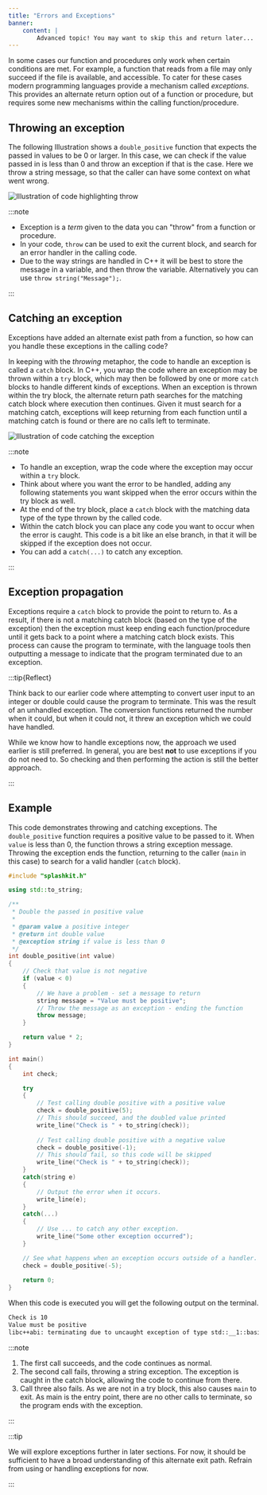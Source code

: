 ```yaml
---
title: "Errors and Exceptions"
banner:
    content: |
        Advanced topic! You may want to skip this and return later...
---
```


In some cases our function and procedures only work when certain conditions are met. For example, a function that reads from a file may only succeed if the file is available, and accessible. To cater for these cases modern programming languages provide a mechanism called *exceptions*. This provides an alternate return option out of a function or procedure, but requires some new mechanisms within the calling function/procedure.

## Throwing an exception

The following Illustration shows a `double_positive` function that expects the passed in values to be 0 or larger. In this case, we can check if the value passed in is less than 0 and throw an exception if that is the case. Here we throw a string message, so that the caller can have some context on what went wrong.

![Illustration of code highlighting throw](./images/throw.png)

:::note

- Exception is a *term* given to the data you can "throw" from a function or procedure.
- In your code, `throw` can be used to exit the current block, and search for an error handler in the calling code.
- Due to the way strings are handled in C++ it will be best to store the message in a variable, and then throw the variable. Alternatively you can use `throw string("Message");`.

:::

## Catching an exception

Exceptions have added an alternate exist path from a function, so how can you handle these exceptions in the calling code?

In keeping with the *throwing* metaphor, the code to handle an exception is called a `catch` block. In C++, you wrap the code where an exception may be thrown within a `try` block, which may then be followed by one or more `catch` blocks to handle different kinds of exceptions. When an exception is thrown within the try block, the alternate return path searches for the matching catch block where execution then continues. Given it must search for a matching catch, exceptions will keep returning from each function until a matching catch is found or there are no calls left to terminate.

![Illustration of code catching the exception](./images/catch.png)

:::note

- To handle an exception, wrap the code where the exception may occur within a `try` block.
- Think about where you want the error to be handled, adding any following statements you want skipped when the error occurs within the try block as well.
- At the end of the try block, place a `catch` block with the matching data type of the type thrown by the called code.
- Within the catch block you can place any code you want to occur when the error is caught. This code is a bit like an else branch, in that it will be skipped if the exception does not occur.
- You can add a `catch(...)` to catch any exception.

:::

## Exception propagation

Exceptions require a `catch` block to provide the point to return to. As a result, if there is not a matching catch block (based on the type of the exception) then the exception must keep ending each function/procedure until it gets back to a point where a matching catch block exists. This process can cause the program to terminate, with the language tools then outputting a message to indicate that the program terminated due to an exception.

:::tip{Reflect}

Think back to our earlier code where attempting to convert user input to an integer or double could cause the program to terminate. This was the result of an unhandled exception. The conversion functions returned the number when it could, but when it could not, it threw an exception which we could have handled.

While we know how to handle exceptions now, the approach we used earlier is still preferred. In general, you are best **not** to use exceptions if you do not need to. So checking and then performing the action is still the better approach.

:::

## Example

This code demonstrates throwing and catching exceptions. The `double_positive` function requires a positive value to be passed to it. When `value` is less than 0, the function throws a string exception message. Throwing the exception ends the function, returning to the caller (`main` in this case) to search for a valid handler (`catch` block).

```cpp
#include "splashkit.h"

using std::to_string;

/**
 * Double the passed in positive value
 * 
 * @param value a positive integer
 * @return int double value
 * @exception string if value is less than 0
 */
int double_positive(int value)
{
    // Check that value is not negative
    if (value < 0)
    {
        // We have a problem - set a message to return
        string message = "Value must be positive";
        // Throw the message as an exception - ending the function
        throw message;
    }

    return value * 2;
}

int main()
{
    int check;

    try
    {
        // Test calling double positive with a positive value
        check = double_positive(5);
        // This should succeed, and the doubled value printed
        write_line("Check is " + to_string(check));
    
        // Test calling double positive with a negative value
        check = double_positive(-1);
        // This should fail, so this code will be skipped
        write_line("Check is " + to_string(check));
    }
    catch(string e)
    {
        // Output the error when it occurs.
        write_line(e);
    }
    catch(...)
    {
        // Use ... to catch any other exception.
        write_line("Some other exception occurred");
    }

    // See what happens when an exception occurs outside of a handler.
    check = double_positive(-5);
    
    return 0;
}
```

When this code is executed you will get the following output on the terminal.

```sh
Check is 10
Value must be positive
libc++abi: terminating due to uncaught exception of type std::__1::basic_string<char, std::__1::char_traits<char>, std::__1::allocator<char>>
```

:::note

1. The first call succeeds, and the code continues as normal.
2. The second call fails, throwing a string exception. The exception is caught in the catch block, allowing the code to continue from there.
3. Call three also fails. As we are not in a try block, this also causes `main` to exit. As main is the entry point, there are no other calls to terminate, so the program ends with the exception.

:::

:::tip

We will explore exceptions further in later sections. For now, it should be sufficient to have a broad understanding of this alternate exit path. Refrain from using or handling exceptions for now.

:::
